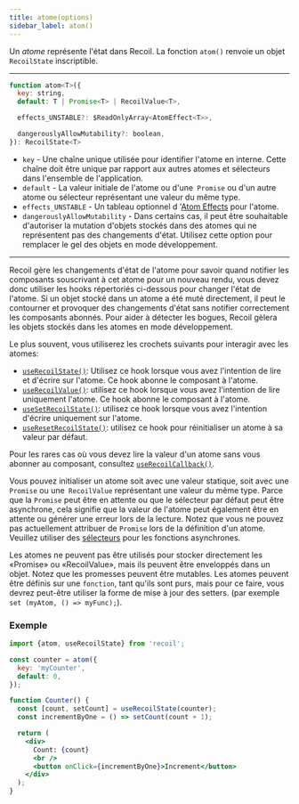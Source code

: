 ```yaml
---
title: atome(options)
sidebar_label: atom()
---
```


Un *atome* représente l'état dans Recoil. La fonction `atom()` renvoie un objet `RecoilState` inscriptible.

---

```jsx
function atom<T>({
  key: string,
  default: T | Promise<T> | RecoilValue<T>,

  effects_UNSTABLE?: $ReadOnlyArray<AtomEffect<T>>,

  dangerouslyAllowMutability?: boolean,
}): RecoilState<T>
```

  - `key` - Une chaîne unique utilisée pour identifier l'atome en interne. Cette chaîne doit être unique par rapport aux autres atomes et sélecteurs dans l'ensemble de l'application.
  - `default` - La valeur initiale de l'atome ou d'une` Promise` ou d'un autre atome ou sélecteur représentant une valeur du même type.
  - `effects_UNSTABLE` - Un tableau optionnel d '[Atom Effects](/docs_FR-fr/guides/atom-effects) pour l'atome.
  - `dangerouslyAllowMutability` - Dans certains cas, il peut être souhaitable d'autoriser la mutation d'objets stockés dans des atomes qui ne représentent pas des changements d'état. Utilisez cette option pour remplacer le gel des objets en mode développement.

---

Recoil gère les changements d'état de l'atome pour savoir quand notifier les composants souscrivant à cet atome pour un nouveau rendu, vous devez donc utiliser les hooks répertoriés ci-dessous pour changer l'état de l'atome. Si un objet stocké dans un atome a été muté directement, il peut le contourner et provoquer des changements d'état sans notifier correctement les composants abonnés. Pour aider à détecter les bogues, Recoil gèlera les objets stockés dans les atomes en mode développement.

Le plus souvent, vous utiliserez les crochets suivants pour interagir avec les atomes:

- [`useRecoilState()`](/docs_FR-fr/api-reference/core/useRecoilState): Utilisez ce hook lorsque vous avez l'intention de lire et d'écrire sur l'atome. Ce hook abonne le composant à l'atome.
- [`useRecoilValue()`](/docs_FR-fr/api-reference/core/useRecoilValue): utilisez ce hook lorsque vous avez l'intention de lire uniquement l'atome. Ce hook abonne le composant à l'atome.
- [`useSetRecoilState()`](/docs_FR-fr/api-reference/core/useSetRecoilState): utilisez ce hook lorsque vous avez l'intention d'écrire uniquement sur l'atome.
- [`useResetRecoilState()`](/docs_FR-fr/api-reference/core/useResetRecoilState): utilisez ce hook pour réinitialiser un atome à sa valeur par défaut.

Pour les rares cas où vous devez lire la valeur d'un atome sans vous abonner au composant, consultez [`useRecoilCallback()`](/docs_FR-fr/api-reference/core/useRecoilCallback).

Vous pouvez initialiser un atome soit avec une valeur statique, soit avec une `Promise` ou une` RecoilValue` représentant une valeur du même type. Parce que la `Promise` peut être en attente ou que le sélecteur par défaut peut être asynchrone, cela signifie que la valeur de l'atome peut également être en attente ou générer une erreur lors de la lecture. Notez que vous ne pouvez pas actuellement attribuer de `Promise` lors de la définition d'un atome. Veuillez utiliser des [sélecteurs](/docs_FR-fr/api-reference/core/selector) pour les fonctions asynchrones.

Les atomes ne peuvent pas être utilisés pour stocker directement les «Promise» ou «RecoilValue», mais ils peuvent être enveloppés dans un objet. Notez que les promesses peuvent être mutables. Les atomes peuvent être définis sur une `fonction`, tant qu'ils sont purs, mais pour ce faire, vous devrez peut-être utiliser la forme de mise à jour des setters. (par exemple `set (myAtom, () => myFunc);`).

### Exemple

```jsx
import {atom, useRecoilState} from 'recoil';

const counter = atom({
  key: 'myCounter',
  default: 0,
});

function Counter() {
  const [count, setCount] = useRecoilState(counter);
  const incrementByOne = () => setCount(count + 1);

  return (
    <div>
      Count: {count}
      <br />
      <button onClick={incrementByOne}>Increment</button>
    </div>
  );
}
```
